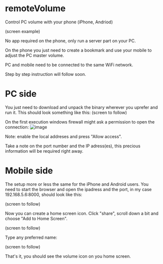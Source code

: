 # remoteVolume
Control PC volume with your phone (iPhone, Andriod)

(screen example)

No app required on the phone, only run a server part on your PC.

On the phone you just need to create a bookmark and use your mobile to adjust the PC master volume.

PC and mobile need to be connected to the same WiFi network.

Step by step instruction will follow soon.

# PC side
You just need to download and unpack the binary wherever you uprefer and run it. This should look something like this:
(screen to follow)

On the first execution windows firewall might ask a permission to open the connection:
![image](https://user-images.githubusercontent.com/53466066/199925068-c7b1235a-cd6c-4847-a822-a42f49fa6514.png)

Note: enable the local addreses and press "Allow access".

Take a note on the port number and the IP adress(es), this precious information will be required right away.

# Mobile side

The setup more or less the same for the iPhone and Android users. You need to start the browser and open the ipadress and the port, in my case 192.168.5.6:8000, should look like this:

(screen to follow)

Now you can create a home screen icon. Click "share", scroll down a bit and choose "Add to Home Screen".

(screen to follow)

Type any preferred name:

(screen to follow)

That's it, you should see the volume icon on you home screen.
